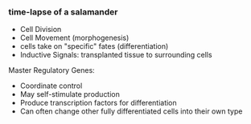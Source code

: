 ### time-lapse of a salamander
- Cell Division
- Cell Movement (morphogenesis)
- cells take on "specific" fates (differentiation)
- Inductive Signals: transplanted tissue to surrounding cells

Master Regulatory Genes:
- Coordinate control
- May self-stimulate production
- Produce transcription factors for differentiation
- Can often change other fully differentiated cells into their own type